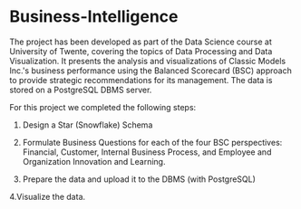 # Business-Intelligence
The project has been developed as part of the Data Science course at University of Twente, covering the topics of Data Processing and Data Visualization. 
It presents the analysis and visualizations of Classic Models Inc.'s business performance using the Balanced Scorecard (BSC) approach to provide strategic recommendations for its management. 
The data is stored on a PostgreSQL DBMS server.

For this project we completed the following steps:

1. Design a Star (Snowflake) Schema

2. Formulate Business Questions for each of the four BSC perspectives: Financial, Customer, Internal Business Process, and Employee and Organization Innovation and Learning.

3. Prepare the data and upload it to the DBMS (with PostgreSQL)

4.Visualize the data.



